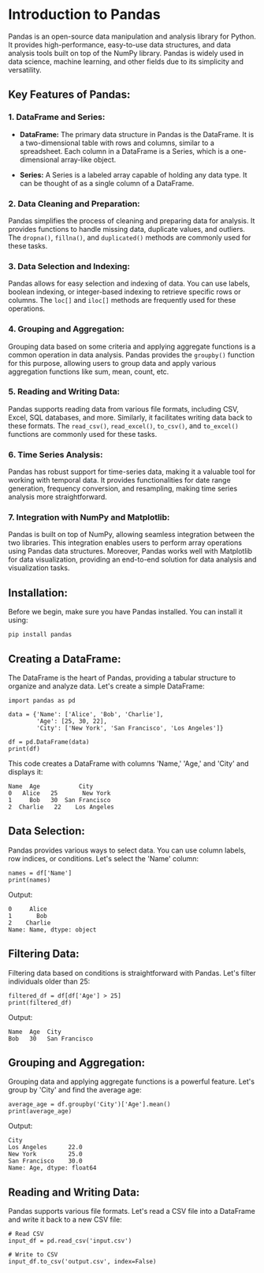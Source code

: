 # Introduction to Pandas
Pandas is an open-source data manipulation and analysis library for Python. It provides high-performance, easy-to-use data structures, and data analysis tools built on top of the NumPy library. Pandas is widely used in data science, machine learning, and other fields due to its simplicity and versatility.
## Key Features of Pandas:

### 1. DataFrame and Series:

-   **DataFrame:** The primary data structure in Pandas is the DataFrame. It is a two-dimensional table with rows and columns, similar to a spreadsheet. Each column in a DataFrame is a Series, which is a one-dimensional array-like object.
    
-   **Series:** A Series is a labeled array capable of holding any data type. It can be thought of as a single column of a DataFrame.
    

### 2. Data Cleaning and Preparation:

Pandas simplifies the process of cleaning and preparing data for analysis. It provides functions to handle missing data, duplicate values, and outliers. The `dropna()`, `fillna()`, and `duplicated()` methods are commonly used for these tasks.

### 3. Data Selection and Indexing:

Pandas allows for easy selection and indexing of data. You can use labels, boolean indexing, or integer-based indexing to retrieve specific rows or columns. The `loc[]` and `iloc[]` methods are frequently used for these operations.

### 4. Grouping and Aggregation:

Grouping data based on some criteria and applying aggregate functions is a common operation in data analysis. Pandas provides the `groupby()` function for this purpose, allowing users to group data and apply various aggregation functions like sum, mean, count, etc.

### 5. Reading and Writing Data:

Pandas supports reading data from various file formats, including CSV, Excel, SQL databases, and more. Similarly, it facilitates writing data back to these formats. The `read_csv()`, `read_excel()`, `to_csv()`, and `to_excel()` functions are commonly used for these tasks.

### 6. Time Series Analysis:

Pandas has robust support for time-series data, making it a valuable tool for working with temporal data. It provides functionalities for date range generation, frequency conversion, and resampling, making time series analysis more straightforward.

### 7. Integration with NumPy and Matplotlib:

Pandas is built on top of NumPy, allowing seamless integration between the two libraries. This integration enables users to perform array operations using Pandas data structures. Moreover, Pandas works well with Matplotlib for data visualization, providing an end-to-end solution for data analysis and visualization tasks.


## Installation:

Before we begin, make sure you have Pandas installed. You can install it using:

	pip install pandas

## Creating a DataFrame:

The DataFrame is the heart of Pandas, providing a tabular structure to organize and analyze data. Let's create a simple DataFrame:

	import pandas as pd

	data = {'Name': ['Alice', 'Bob', 'Charlie'],
	        'Age': [25, 30, 22],
	        'City': ['New York', 'San Francisco', 'Los Angeles']}

	df = pd.DataFrame(data)
	print(df)

This code creates a DataFrame with columns 'Name,' 'Age,' and 'City' and displays it:

	Name  Age           City
	0   Alice   25       New York
	1     Bob   30  San Francisco
	2  Charlie   22    Los Angeles

## Data Selection:

Pandas provides various ways to select data. You can use column labels, row indices, or conditions. Let's select the 'Name' column:

	names = df['Name']
	print(names)

Output:

	0     Alice
	1       Bob
	2    Charlie
	Name: Name, dtype: object

## Filtering Data:

Filtering data based on conditions is straightforward with Pandas. Let's filter individuals older than 25:

	filtered_df = df[df['Age'] > 25]
	print(filtered_df)

Output:

	Name  Age  City
	Bob   30   San Francisco

## Grouping and Aggregation:

Grouping data and applying aggregate functions is a powerful feature. Let's group by 'City' and find the average age:

	average_age = df.groupby('City')['Age'].mean()
	print(average_age)

Output:


	City
	Los Angeles      22.0
	New York         25.0
	San Francisco    30.0
	Name: Age, dtype: float64

## Reading and Writing Data:

Pandas supports various file formats. Let's read a CSV file into a DataFrame and write it back to a new CSV file:

	# Read CSV
	input_df = pd.read_csv('input.csv')

	# Write to CSV
	input_df.to_csv('output.csv', index=False)

